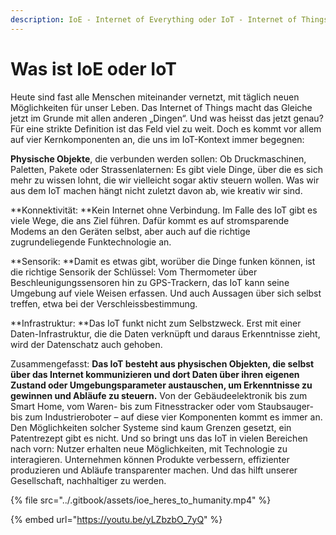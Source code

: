 ```yaml
---
description: IoE - Internet of Everything oder IoT - Internet of Things
---
```


# Was ist IoE oder IoT

Heute sind fast alle Menschen miteinander vernetzt, mit täglich neuen Möglichkeiten für unser Leben. Das Internet of Things macht das Gleiche jetzt im Grunde mit allen anderen „Dingen“. Und was heisst das jetzt genau? Für eine strikte Definition ist das Feld viel zu weit. Doch es kommt vor allem auf vier Kernkomponenten an, die uns im IoT-Kontext immer begegnen:

**Physische Objekte**, die verbunden werden sollen: Ob Druckmaschinen, Paletten, Pakete oder Strassenlaternen: Es gibt viele Dinge, über die es sich mehr zu wissen lohnt, die wir vielleicht sogar aktiv steuern wollen. Was wir aus dem IoT machen hängt nicht zuletzt davon ab, wie kreativ wir sind.

**Konnektivität: **Kein Internet ohne Verbindung. Im Falle des IoT gibt es viele Wege, die ans Ziel führen. Dafür kommt es auf stromsparende Modems an den Geräten selbst, aber auch auf die richtige zugrundeliegende Funktechnologie an.

**Sensorik: **Damit es etwas gibt, worüber die Dinge funken können, ist die richtige Sensorik der Schlüssel: Vom Thermometer über Beschleunigungssensoren hin zu GPS-Trackern, das IoT kann seine Umgebung auf viele Weisen erfassen. Und auch Aussagen über sich selbst treffen, etwa bei der Verschleissbestimmung.

**Infrastruktur: **Das IoT funkt nicht zum Selbstzweck. Erst mit einer Daten-Infrastruktur, die die Daten verknüpft und daraus Erkenntnisse zieht, wird der Datenschatz auch gehoben.

Zusammengefasst: **Das IoT besteht aus physischen Objekten, die selbst über das Internet kommunizieren und dort Daten über ihren eigenen Zustand oder Umgebungsparameter austauschen, um Erkenntnisse zu gewinnen und Abläufe zu steuern.** Von der Gebäudeelektronik bis zum Smart Home, vom Waren- bis zum Fitnesstracker oder vom Staubsauger- bis zum Industrieroboter – auf diese vier Komponenten kommt es immer an. Den Möglichkeiten solcher Systeme sind kaum Grenzen gesetzt, ein Patentrezept gibt es nicht. Und so bringt uns das IoT in vielen Bereichen nach vorn: Nutzer erhalten neue Möglichkeiten, mit Technologie zu interagieren. Unternehmen können Produkte verbessern, effizienter produzieren und Abläufe transparenter machen. Und das hilft unserer Gesellschaft, nachhaltiger zu werden.

{% file src="../.gitbook/assets/ioe_heres_to_humanity.mp4" %}

{% embed url="https://youtu.be/yLZbzbO_7yQ" %}
